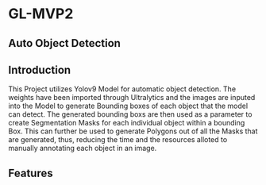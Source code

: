 # GL-MVP2
## Auto Object Detection
## Introduction
This Project utilizes Yolov9 Model for automatic object detection. The weights have been imported through Ultralytics and the images are inputed into the Model to generate Bounding boxes of each object that the model can detect. The generated bounding boxs are then used as a parameter to create Segmentation Masks for each individual object within a bounding Box. This can further be used to generate Polygons out of all the Masks that are generated, thus, reducing the time and the resources alloted to manually annotating each object in an image.

## Features


